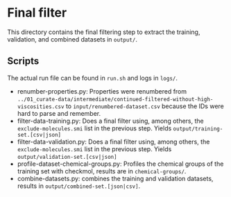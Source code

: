 # Final filter

This directory contains the final filtering step to extract the training, validation, and combined datasets in `output/`.

## Scripts

The actual run file can be found in `run.sh` and logs in `logs/`.

* renumber-properties.py: Properties were renumbered from `../01_curate-data/intermediate/continued-filtered-without-high-viscosities.csv` to `input/renumbered-dataset.csv` because the IDs were hard to parse and remember.
* filter-data-training.py: Does a final filter using, among others, the `exclude-molecules.smi` list in the previous step. Yields `output/training-set.[csv|json]`
* filter-data-validation.py: Does a final filter using, among others, the `exclude-molecules.smi` list in the previous step. Yields `output/validation-set.[csv|json]`
* profile-dataset-chemical-groups.py: Profiles the chemical groups of the training set with checkmol, results are in `chemical-groups/`.
* combine-datasets.py: combines the training and validation datasets, results in `output/combined-set.[json|csv]`.
